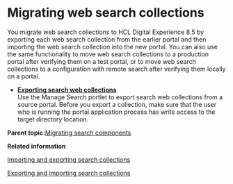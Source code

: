 # Migrating web search collections

You migrate web search collections to HCL Digital Experience 8.5 by exporting each web search collection from the earlier portal and then importing the web search collection into the new portal. You can also use the same functionality to move web search collections to a production portal after verifying them on a test portal, or to move web search collections to a configuration with remote search after verifying them locally on a portal.

-   **[Exporting search web collections](../migrate/mig_t_export_webcoll.md)**  
Use the Manage Search portlet to export search web collections from a source portal. Before you export a collection, make sure that the user who is running the portal application process has write access to the target directory location.

**Parent topic:**[Migrating search components](../migrate/mig_t_search.md)

**Related information**  


[Importing and exporting search collections](../panel_help/import_export_srch_coll.md)

[Exporting and importing search collections](../admin-system/srtexpimp.md)

